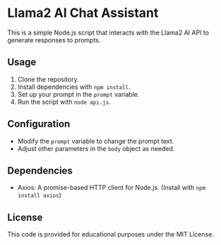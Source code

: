 # Llama2 AI Chat Assistant

This is a simple Node.js script that interacts with the Llama2 AI API to generate responses to prompts. 

## Usage

1. Clone the repository.
2. Install dependencies with `npm install`.
3. Set up your prompt in the `prompt` variable.
4. Run the script with `node api.js`.

## Configuration

- Modify the `prompt` variable to change the prompt text.
- Adjust other parameters in the `body` object as needed.

## Dependencies

- Axios: A promise-based HTTP client for Node.js. (Install with `npm install axios`)

## License

This code is provided for educational purposes under the MIT License.

